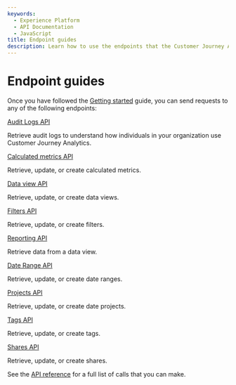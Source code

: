 ```yaml
---
keywords:
  - Experience Platform
  - API Documentation
  - JavaScript
title: Endpoint guides
description: Learn how to use the endpoints that the Customer Journey Analytics API offers.
---
```


# Endpoint guides

Once you have followed the [Getting started](../getting-started/index.md) guide, you can send requests to any of the following endpoints:

<DiscoverBlock slots="link, text"/> 

[Audit Logs API](auditlogs/index.md) 
     
Retrieve audit logs to understand how individuals in your organization use Customer Journey Analytics.

<DiscoverBlock slots="link, text"/> 

[Calculated metrics API](calculatedmetrics/index.md) 
     
Retrieve, update, or create calculated metrics.

<DiscoverBlock slots="link, text"/> 

[Data view API](datagroups/index.md)

Retrieve, update, or create data views.

<DiscoverBlock slots="link, text"/>

[Filters API](filters/index.md) 

Retrieve, update, or create filters.

<DiscoverBlock slots="link, text"/>

[Reporting API](reporting/index.md)

Retrieve data from a data view.

<DiscoverBlock slots="link, text"/>

[Date Range API](dateranges/index.md)

Retrieve, update, or create date ranges.

<DiscoverBlock slots="link, text"/>

[Projects API](projects/index.md)

Retrieve, update, or create date projects.

<DiscoverBlock slots="link, text"/>

[Tags API](componentmetadata/tags/index.md)

Retrieve, update, or create tags.

<DiscoverBlock slots="link, text"/>

[Shares API](componentmetadata/shares/index.md)

Retrieve, update, or create shares.

See the [API reference](../api.md) for a full list of calls that you can make.
